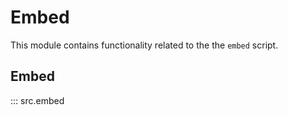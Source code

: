 # Embed

This module contains functionality related to the the `embed` script.

## Embed

::: src.embed

